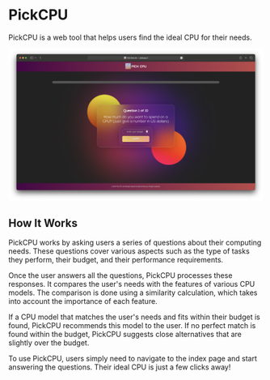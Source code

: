 # PickCPU

PickCPU is a web tool that helps users find the ideal CPU for their needs. 

<img src="Homepage.png"/>

## How It Works

PickCPU works by asking users a series of questions about their computing needs. These questions cover various aspects such as the type of tasks they perform, their budget, and their performance requirements.

Once the user answers all the questions, PickCPU processes these responses. It compares the user's needs with the features of various CPU models. The comparison is done using a similarity calculation, which takes into account the importance of each feature.

If a CPU model that matches the user's needs and fits within their budget is found, PickCPU recommends this model to the user. If no perfect match is found within the budget, PickCPU suggests close alternatives that are slightly over the budget.

To use PickCPU, users simply need to navigate to the index page and start answering the questions. Their ideal CPU is just a few clicks away!
